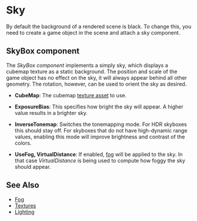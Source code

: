 # Sky

By default the background of a rendered scene is black. To change this, you need to create a game object in the scene and attach a sky component.

## SkyBox component

The *SkyBox component* implements a simply sky, which displays a cubemap texture as a static background. The position and scale of the game object has no effect on the sky, it will always appear behind all other geometry. The rotation, however, can be used to orient the sky as desired.

* **CubeMap**: The cubemap [texture asset](../graphics/textures-overview.md) to use.

* **ExposureBias**: This specifies how bright the sky will appear. A higher value results in a brighter sky.

* **InverseTonemap**: Switches the tonemapping mode. For HDR skyboxes this should stay off. For skyboxes that do not have high-dynamic range values, enabling this mode will improve brightness and contrast of the colors.

* **UseFog, VirtualDistance**: If enabled, [fog](fog.md) will be applied to the sky. In that case *VirtualDistance* is being used to compute how foggy the sky should appear.

## See Also


* [Fog](fog.md)
* [Textures](../graphics/textures-overview.md)
* [Lighting](Lighting.md)
